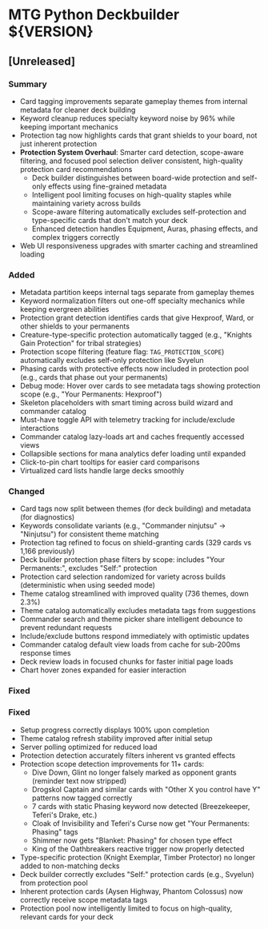 # MTG Python Deckbuilder ${VERSION}

## [Unreleased]

### Summary
- Card tagging improvements separate gameplay themes from internal metadata for cleaner deck building
- Keyword cleanup reduces specialty keyword noise by 96% while keeping important mechanics
- Protection tag now highlights cards that grant shields to your board, not just inherent protection
- **Protection System Overhaul**: Smarter card detection, scope-aware filtering, and focused pool selection deliver consistent, high-quality protection card recommendations
  - Deck builder distinguishes between board-wide protection and self-only effects using fine-grained metadata
  - Intelligent pool limiting focuses on high-quality staples while maintaining variety across builds
  - Scope-aware filtering automatically excludes self-protection and type-specific cards that don't match your deck
  - Enhanced detection handles Equipment, Auras, phasing effects, and complex triggers correctly
- Web UI responsiveness upgrades with smarter caching and streamlined loading

### Added
- Metadata partition keeps internal tags separate from gameplay themes
- Keyword normalization filters out one-off specialty mechanics while keeping evergreen abilities
- Protection grant detection identifies cards that give Hexproof, Ward, or other shields to your permanents
- Creature-type-specific protection automatically tagged (e.g., "Knights Gain Protection" for tribal strategies)
- Protection scope filtering (feature flag: `TAG_PROTECTION_SCOPE`) automatically excludes self-only protection like Svyelun
- Phasing cards with protective effects now included in protection pool (e.g., cards that phase out your permanents)
- Debug mode: Hover over cards to see metadata tags showing protection scope (e.g., "Your Permanents: Hexproof")
- Skeleton placeholders with smart timing across build wizard and commander catalog
- Must-have toggle API with telemetry tracking for include/exclude interactions
- Commander catalog lazy-loads art and caches frequently accessed views
- Collapsible sections for mana analytics defer loading until expanded
- Click-to-pin chart tooltips for easier card comparisons
- Virtualized card lists handle large decks smoothly

### Changed
- Card tags now split between themes (for deck building) and metadata (for diagnostics)
- Keywords consolidate variants (e.g., "Commander ninjutsu" → "Ninjutsu") for consistent theme matching
- Protection tag refined to focus on shield-granting cards (329 cards vs 1,166 previously)
- Deck builder protection phase filters by scope: includes "Your Permanents:", excludes "Self:" protection
- Protection card selection randomized for variety across builds (deterministic when using seeded mode)
- Theme catalog streamlined with improved quality (736 themes, down 2.3%)
- Theme catalog automatically excludes metadata tags from suggestions
- Commander search and theme picker share intelligent debounce to prevent redundant requests
- Include/exclude buttons respond immediately with optimistic updates
- Commander catalog default view loads from cache for sub-200ms response times
- Deck review loads in focused chunks for faster initial page loads
- Chart hover zones expanded for easier interaction

### Fixed
### Fixed
- Setup progress correctly displays 100% upon completion
- Theme catalog refresh stability improved after initial setup
- Server polling optimized for reduced load
- Protection detection accurately filters inherent vs granted effects
- Protection scope detection improvements for 11+ cards:
  - Dive Down, Glint no longer falsely marked as opponent grants (reminder text now stripped)
  - Drogskol Captain and similar cards with "Other X you control have Y" patterns now tagged correctly
  - 7 cards with static Phasing keyword now detected (Breezekeeper, Teferi's Drake, etc.)
  - Cloak of Invisibility and Teferi's Curse now get "Your Permanents: Phasing" tags
  - Shimmer now gets "Blanket: Phasing" for chosen type effect
  - King of the Oathbreakers reactive trigger now properly detected
- Type-specific protection (Knight Exemplar, Timber Protector) no longer added to non-matching decks
- Deck builder correctly excludes "Self:" protection cards (e.g., Svyelun) from protection pool
- Inherent protection cards (Aysen Highway, Phantom Colossus) now correctly receive scope metadata tags
- Protection pool now intelligently limited to focus on high-quality, relevant cards for your deck

